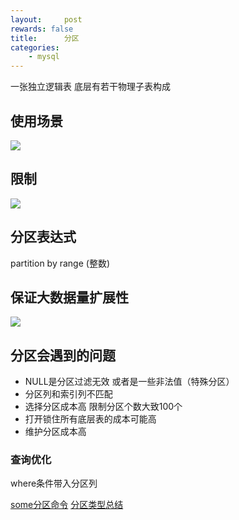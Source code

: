 ```yaml
---
layout:     post
rewards: false
title:      分区
categories:
    - mysql
---
```


一张独立逻辑表 底层有若干物理子表构成
## 使用场景
![](https://ws2.sinaimg.cn/large/006tNbRwgy1fufepz50yoj30z20ca0u2.jpg)
## 限制
![](https://ws1.sinaimg.cn/large/006tNbRwgy1fufeq2lojjj310g09ygm7.jpg)

## 分区表达式
partition by range (整数)

## 保证大数据量扩展性
![](https://ws2.sinaimg.cn/large/006tNbRwgy1fufeqf8z3cj30s40eigmt.jpg)

## 分区会遇到的问题

 - NULL是分区过滤无效 或者是一些非法值（特殊分区）
 - 分区列和索引列不匹配
 - 选择分区成本高 限制分区个数大致100个
 - 打开锁住所有底层表的成本可能高
 - 维护分区成本高
### 查询优化
where条件带入分区列

[some分区命令](http://lobert.iteye.com/blog/1955841)
[分区类型总结](http://blog.csdn.net/eric_sunah/article/details/17384073)

